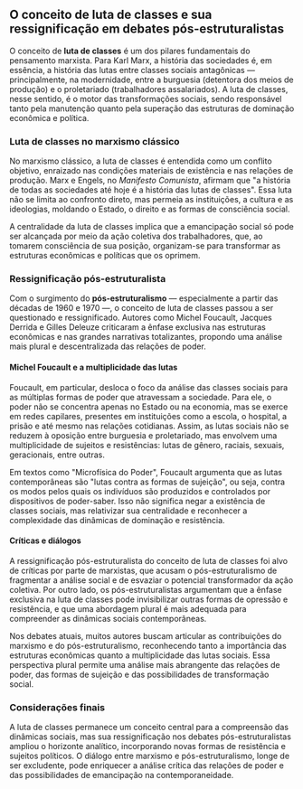 
## O conceito de luta de classes e sua ressignificação em debates pós-estruturalistas

O conceito de **luta de classes** é um dos pilares fundamentais do pensamento marxista. Para Karl Marx, a história das sociedades é, em essência, a história das lutas entre classes sociais antagônicas — principalmente, na modernidade, entre a burguesia (detentora dos meios de produção) e o proletariado (trabalhadores assalariados). A luta de classes, nesse sentido, é o motor das transformações sociais, sendo responsável tanto pela manutenção quanto pela superação das estruturas de dominação econômica e política.

### Luta de classes no marxismo clássico

No marxismo clássico, a luta de classes é entendida como um conflito objetivo, enraizado nas condições materiais de existência e nas relações de produção. Marx e Engels, no *Manifesto Comunista*, afirmam que "a história de todas as sociedades até hoje é a história das lutas de classes". Essa luta não se limita ao confronto direto, mas permeia as instituições, a cultura e as ideologias, moldando o Estado, o direito e as formas de consciência social.

A centralidade da luta de classes implica que a emancipação social só pode ser alcançada por meio da ação coletiva dos trabalhadores, que, ao tomarem consciência de sua posição, organizam-se para transformar as estruturas econômicas e políticas que os oprimem.

### Ressignificação pós-estruturalista

Com o surgimento do **pós-estruturalismo** — especialmente a partir das décadas de 1960 e 1970 —, o conceito de luta de classes passou a ser questionado e ressignificado. Autores como Michel Foucault, Jacques Derrida e Gilles Deleuze criticaram a ênfase exclusiva nas estruturas econômicas e nas grandes narrativas totalizantes, propondo uma análise mais plural e descentralizada das relações de poder.

#### Michel Foucault e a multiplicidade das lutas

Foucault, em particular, desloca o foco da análise das classes sociais para as múltiplas formas de poder que atravessam a sociedade. Para ele, o poder não se concentra apenas no Estado ou na economia, mas se exerce em redes capilares, presentes em instituições como a escola, o hospital, a prisão e até mesmo nas relações cotidianas. Assim, as lutas sociais não se reduzem à oposição entre burguesia e proletariado, mas envolvem uma multiplicidade de sujeitos e resistências: lutas de gênero, raciais, sexuais, geracionais, entre outras.

Em textos como "Microfísica do Poder", Foucault argumenta que as lutas contemporâneas são "lutas contra as formas de sujeição", ou seja, contra os modos pelos quais os indivíduos são produzidos e controlados por dispositivos de poder-saber. Isso não significa negar a existência de classes sociais, mas relativizar sua centralidade e reconhecer a complexidade das dinâmicas de dominação e resistência.

#### Críticas e diálogos

A ressignificação pós-estruturalista do conceito de luta de classes foi alvo de críticas por parte de marxistas, que acusam o pós-estruturalismo de fragmentar a análise social e de esvaziar o potencial transformador da ação coletiva. Por outro lado, os pós-estruturalistas argumentam que a ênfase exclusiva na luta de classes pode invisibilizar outras formas de opressão e resistência, e que uma abordagem plural é mais adequada para compreender as dinâmicas sociais contemporâneas.

Nos debates atuais, muitos autores buscam articular as contribuições do marxismo e do pós-estruturalismo, reconhecendo tanto a importância das estruturas econômicas quanto a multiplicidade das lutas sociais. Essa perspectiva plural permite uma análise mais abrangente das relações de poder, das formas de sujeição e das possibilidades de transformação social.

### Considerações finais

A luta de classes permanece um conceito central para a compreensão das dinâmicas sociais, mas sua ressignificação nos debates pós-estruturalistas ampliou o horizonte analítico, incorporando novas formas de resistência e sujeitos políticos. O diálogo entre marxismo e pós-estruturalismo, longe de ser excludente, pode enriquecer a análise crítica das relações de poder e das possibilidades de emancipação na contemporaneidade.
```
